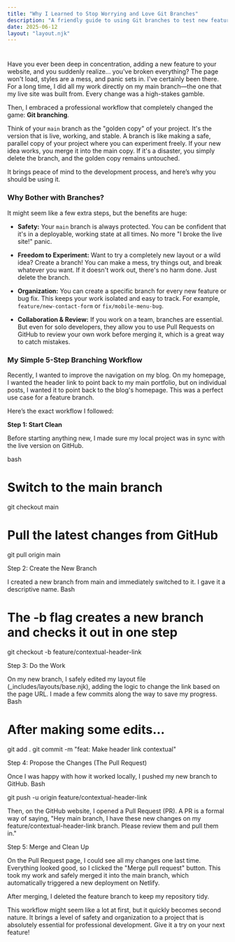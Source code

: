 ```yaml
---
title: "Why I Learned to Stop Worrying and Love Git Branches"
description: "A friendly guide to using Git branches to test new features without breaking your live website."
date: 2025-06-12
layout: "layout.njk"
---
```


#

Have you ever been deep in concentration, adding a new feature to your website, and you suddenly realize... you've broken everything? The page won't load, styles are a mess, and panic sets in. I've certainly been there. For a long time, I did all my work directly on my main branch—the one that my live site was built from. Every change was a high-stakes gamble.

Then, I embraced a professional workflow that completely changed the game: **Git branching**.

Think of your `main` branch as the "golden copy" of your project. It's the version that is live, working, and stable. A branch is like making a safe, parallel copy of your project where you can experiment freely. If your new idea works, you merge it into the main copy. If it's a disaster, you simply delete the branch, and the golden copy remains untouched.

It brings peace of mind to the development process, and here’s why you should be using it.

### Why Bother with Branches?

It might seem like a few extra steps, but the benefits are huge:

* **Safety:** Your `main` branch is always protected. You can be confident that it's in a deployable, working state at all times. No more "I broke the live site!" panic.

* **Freedom to Experiment:** Want to try a completely new layout or a wild idea? Create a branch! You can make a mess, try things out, and break whatever you want. If it doesn't work out, there's no harm done. Just delete the branch.

* **Organization:** You can create a specific branch for every new feature or bug fix. This keeps your work isolated and easy to track. For example, `feature/new-contact-form` or `fix/mobile-menu-bug`.

* **Collaboration & Review:** If you work on a team, branches are essential. But even for solo developers, they allow you to use Pull Requests on GitHub to review your own work before merging it, which is a great way to catch mistakes.

### My Simple 5-Step Branching Workflow

Recently, I wanted to improve the navigation on my blog. On my homepage, I wanted the header link to point back to my main portfolio, but on individual posts, I wanted it to point back to the blog's homepage. This was a perfect use case for a feature branch.

Here’s the exact workflow I followed:

**Step 1: Start Clean**

Before starting anything new, I made sure my local project was in sync with the live version on GitHub.

bash

# Switch to the main branch
git checkout main

# Pull the latest changes from GitHub
git pull origin main


Step 2: Create the New Branch

I created a new branch from main and immediately switched to it. I gave it a descriptive name.
Bash

# The -b flag creates a new branch and checks it out in one step
git checkout -b feature/contextual-header-link

Step 3: Do the Work

On my new branch, I safely edited my layout file (_includes/layouts/base.njk), adding the logic to change the link based on the page URL. I made a few commits along the way to save my progress.
Bash

# After making some edits...
git add .
git commit -m "feat: Make header link contextual"

Step 4: Propose the Changes (The Pull Request)

Once I was happy with how it worked locally, I pushed my new branch to GitHub.
Bash

git push -u origin feature/contextual-header-link

Then, on the GitHub website, I opened a Pull Request (PR). A PR is a formal way of saying, "Hey main branch, I have these new changes on my feature/contextual-header-link branch. Please review them and pull them in."

Step 5: Merge and Clean Up

On the Pull Request page, I could see all my changes one last time. Everything looked good, so I clicked the "Merge pull request" button. This took my work and safely merged it into the main branch, which automatically triggered a new deployment on Netlify.

After merging, I deleted the feature branch to keep my repository tidy.

This workflow might seem like a lot at first, but it quickly becomes second nature. It brings a level of safety and organization to a project that is absolutely essential for professional development. Give it a try on your next feature!